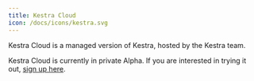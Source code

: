 ```yaml
---
title: Kestra Cloud
icon: /docs/icons/kestra.svg
---
```


Kestra Cloud is a managed version of Kestra, hosted by the Kestra team.

Kestra Cloud is currently in private Alpha. If you are interested in trying it out, [sign up here](https://kestra.io/cloud).